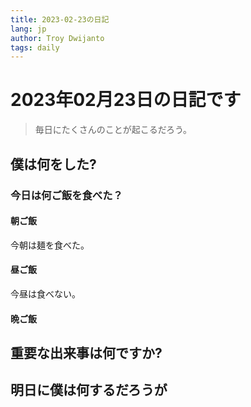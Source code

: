 ```yaml
---
title: 2023-02-23の日記
lang: jp
author: Troy Dwijanto
tags: daily
---
```

# 2023年02月23日の日記です
> 毎日にたくさんのことが起こるだろう。

## 僕は何をした?

### 今日は何ご飯を食べた？
#### 朝ご飯
今朝は麺を食べた。
#### 昼ご飯
今昼は食べない。
#### 晩ご飯

## 重要な出来事は何ですか?

## 明日に僕は何するだろうが